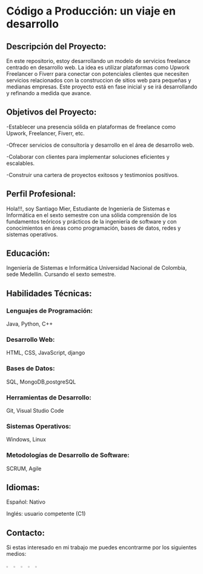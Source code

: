 # Código a Producción: un viaje en desarrollo

## Descripción del Proyecto:
En este repositorio, estoy desarrollando un modelo de servicios freelance centrado en desarrollo web. La idea es utilizar plataformas como Upwork Freelancer o Fiverr para conectar con potenciales clientes que necesiten servicios relacionados con la construccion de sitios web para pequeñas y medianas empresas. Este proyecto está en fase inicial y se irá desarrollando y refinando a medida que avance.

## Objetivos del Proyecto:
-Establecer una presencia sólida en plataformas de freelance como Upwork, Freelancer, Fiverr, etc.

-Ofrecer servicios de consultoría y desarrollo en el área de desarrollo web.

-Colaborar con clientes para implementar soluciones eficientes y escalables.

-Construir una cartera de proyectos exitosos y testimonios positivos.

## Perfil Profesional:
Hola!!!, soy Santiago Mier, Estudiante de Ingeniería de Sistemas e Informática en el sexto semestre con una sólida comprensión de los fundamentos teóricos y prácticos de la ingeniería de software y con conocimientos en áreas como programación, bases de datos, redes y sistemas operativos.

## Educación:

Ingeniería de Sistemas e Informática
Universidad Nacional de Colombia, sede Medellin.
Cursando el sexto semestre.

## Habilidades Técnicas:

### Lenguajes de Programación: 
Java, Python, C++
### Desarrollo Web:
HTML, CSS, JavaScript, django
### Bases de Datos: 
SQL, MongoDB,postgreSQL
### Herramientas de Desarrollo:
Git, Visual Studio Code
### Sistemas Operativos: 
Windows, Linux
### Metodologías de Desarrollo de Software:
SCRUM, Agile


## Idiomas:

Español: Nativo

Inglés: usuario competente (C1)

## Contacto:

Si estas interesado en mi trabajo me puedes encontrarme por los siguientes medios:

[<img src="https://e7.pngegg.com/pngimages/602/665/png-clipart-linkedin-linkedin-thumbnail.png" width="3%">](https://www.linkedin.com/in/santiago-mier-londono-208bb3302/)
[<img src="https://w7.pngwing.com/pngs/355/428/png-transparent-fiverr-logo-logos-logos-and-brands-icon-thumbnail.png" width="3%">](https://www.fiverr.com/santiago_m_dev?up_rollout=true)
[<img src="https://w7.pngwing.com/pngs/257/806/png-transparent-upwork-freelancer-android-android-text-trademark-rectangle-thumbnail.png" width="3%">](https://www.upwork.com/freelancers/~018cc5f41ac4fe1467)
[<img src="https://w7.pngwing.com/pngs/789/872/png-transparent-freelancer-hd-logo.png" width="3%">](https://www.freelancer.com/u/SantiagoML22)
[<img src="https://upload.wikimedia.org/wikipedia/commons/thumb/e/ef/Stack_Overflow_icon.svg/768px-Stack_Overflow_icon.svg.png" width="3%">](https://stackoverflow.com/users/24124334/santiago-mier-londono)












